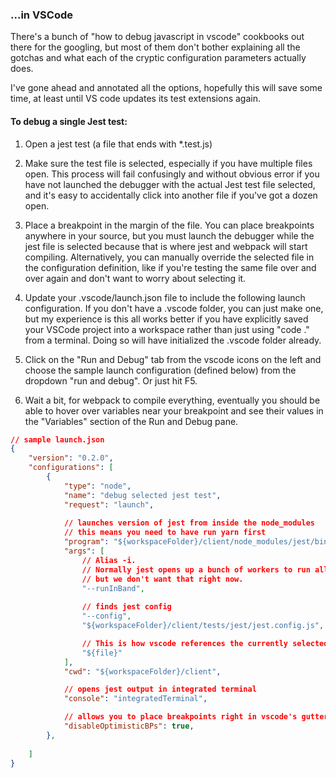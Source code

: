 ### ...in VSCode

There's a bunch of "how to debug javascript in vscode" cookbooks out there for the googling, but
most of them don't bother explaining all the gotchas and what each of the cryptic configuration
parameters actually does.

I've gone ahead and annotated all the options, hopefully this will save some time, at least until VS
code updates its test extensions again.

#### To debug a single Jest test:

1. Open a jest test (a file that ends with *.test.js)

1. Make sure the test file is selected, especially if you have multiple files open. This process
   will fail confusingly and without obvious error if you have not launched the debugger with the
   actual Jest test file selected, and it's easy to accidentally click into another file if you've
   got a dozen open.

1. Place a breakpoint in the margin of the file. You can place breakpoints anywhere in your source,
   but you must launch the debugger while the jest file is selected because that is where jest and
   webpack will start compiling. Alternatively, you can manually override the selected file in the
   configuration definition, like if you're testing the same file over and over again and don't want
   to worry about selecting it.

1. Update your .vscode/launch.json file to include the following launch configuration. If you don't
   have a .vscode folder, you can just make one, but my experience is this all works better if you
   have explicitly saved your VSCode project into a workspace rather than just using "code ." from a
   terminal. Doing so will have initialized the .vscode folder already.

1. Click on the "Run and Debug" tab from the vscode icons on the left and choose the sample launch
   configuration (defined below) from the dropdown "run and debug". Or just hit F5.

1. Wait a bit, for webpack to compile everything, eventually you should be able to hover over
   variables near your breakpoint and see their values in the "Variables" section of the Run and
   Debug pane.



```json
// sample launch.json
{
    "version": "0.2.0",
    "configurations": [
        {
            "type": "node",
            "name": "debug selected jest test",
            "request": "launch",
            
            // launches version of jest from inside the node_modules
            // this means you need to have run yarn first
            "program": "${workspaceFolder}/client/node_modules/jest/bin/jest",
            "args": [
                // Alias -i. 
                // Normally jest opens up a bunch of workers to run all your tests faster
                // but we don't want that right now.
                "--runInBand",
                
                // finds jest config
                "--config",
                "${workspaceFolder}/client/tests/jest/jest.config.js",

                // This is how vscode references the currently selected file
                "${file}"
            ],
            "cwd": "${workspaceFolder}/client",

            // opens jest output in integrated terminal
            "console": "integratedTerminal",

            // allows you to place breakpoints right in vscode's gutter
            "disableOptimisticBPs": true,
        },
        
    ]
}
```
